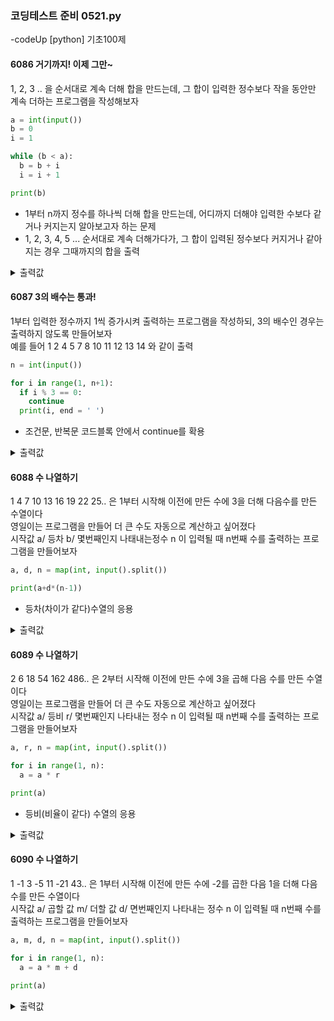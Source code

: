 ### 코딩테스트 준비 0521.py

-codeUp [python] 기초100제

#### 6086 거기까지! 이제 그만~
1, 2, 3 .. 을 순서대로 계속 더해 합을 만드는데, 그 합이 입력한 정수보다 작을 동안만 계속 더하는 프로그램을 작성해보자
```py
a = int(input())
b = 0
i = 1

while (b < a):
  b = b + i
  i = i + 1

print(b)
```
* 1부터 n까지 정수를 하나씩 더해 합을 만드는데, 어디까지 더해야 입력한 수보다 같거나 커지는지 알아보고자 하는 문제
* 1, 2, 3, 4, 5 ... 순서대로 계속 더해가다가, 그 합이 입력된 정수보다 커지거나 같아지는 경우 그때까지의 합을 출력
<details><summary>출력값</summary>
  입력값 : 57
  
  ```py
  66
  ```
  
  </details>
  
#### 6087 3의 배수는 통과!
1부터 입력한 정수까지 1씩 증가시켜 출력하는 프로그램을 작성하되, 3의 배수인 경우는 출력하지 않도록 만들어보자<br>
예를 들어 1 2 4 5 7 8 10 11 12 13 14 와 같이 출력
```py
n = int(input())

for i in range(1, n+1):
  if i % 3 == 0:
    continue
  print(i, end = ' ')
```
* 조건문, 반복문 코드블록 안에서 continue를 확용
<details><summary>출력값</summary>
  입력값 : 10
  
  ```py
  1 2 4 5 7 8 10
  ```
  </details>

####  6088 수 나열하기
1 4 7 10 13 16 19 22 25.. 은 1부터 시작해 이전에 만든 수에 3을 더해 다음수를 만든 수열이다<br>
영일이는 프로그램을 만들어 더 큰 수도 자동으로 계산하고 싶어졌다<br>
시작값 a/ 등차 b/ 몇번째인지 나태내는정수 n 이 입력될 때 n번째 수를 출력하는 프로그램을 만들어보자
```py
a, d, n = map(int, input().split())

print(a+d*(n-1))
```
* 등차(차이가 같다)수열의 응용
<details><summary>출력값</summary>
  입력값 : 1 3 123
  
  ```py
  367
  ```
  
  </details>

#### 6089 수 나열하기
2 6 18 54 162 486.. 은 2부터 시작해 이전에 만든 수에 3을 곱해 다음 수를 만든 수열이다<br>
영일이는 프로그램을 만들어 더 큰 수도 자동으로 계산하고 싶어졌다<br>
시작값 a/ 등비 r/ 몇번째인지 나타내는 정수 n 이 입력될 때 n번째 수를 출력하는 프로그램을 만들어보자
```py
a, r, n = map(int, input().split())

for i in range(1, n):
  a = a * r

print(a)
```
* 등비(비율이 같다) 수열의 응용
<details><summary>출력값</summary>
  입력값 : 2 3 4
  
  ```py
  54
  ```
  
  </details>

#### 6090 수 나열하기
1 -1 3 -5 11 -21 43.. 은 1부터 시작해 이전에 만든 수에 -2를 곱한 다음 1을 더해 다음 수를 만든 수열이다<br>
시작값 a/ 곱할 값 m/ 더할 값 d/ 면번째인지 나타내는 정수 n 이 입력될 때 n번째 수를 출력하는 프로그램을 만들어보자
```py
a, m, d, n = map(int, input().split())

for i in range(1, n):
  a = a * m + d

print(a)
```
<details><summary>출력값</summary>
  입력값 : 1 -2 1 8
  
  ```py
  -85
  ```
  
  </details>
  
